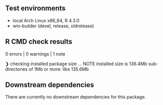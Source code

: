 ## Test environments
* local Arch Linux x86_64, R 4.3.0
* win-builder (devel, release, oldrelease)

## R CMD check results
0 errors  | 0 warnings  | 1 note 

❯ checking installed package size ... NOTE
    installed size is 136.4Mb
    sub-directories of 1Mb or more:
      libs  135.6Mb

## Downstream dependencies
There are currently no downstream dependencies for this package.
